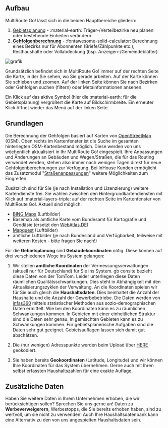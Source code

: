 
## Aufbau 

MultiRoute Go! lässt sich in die beiden Hauptbereiche gliedern:

1. [Gebietsplanung](../gebietsplanung) - :material-earth: Träger-/Verteilbezirke neu planen oder bestehende Einheiten verändern
2.  **[Gehfolgenberechnung](../gehfolgen)** - :fontawesome-solid-calculator: Berechnung eines Bezirks nur für Abonnenten (Briefe/Zählpunkte etc.), Resthaushalte oder Vollabdeckung (bsp. Anzeigen-/Gemeindeblätter)

![grafik](https://user-images.githubusercontent.com/99329016/158179701-085bf8a2-27f9-46cc-8b4b-60d599353bc9.png "Menüpunkte Gebietsplanung und Gehfolgenberechnung")

Grundsätzlich befindet sich in MultiRoute Go! immer auf der rechten Seite die Karte, in der Sie sehen, wo Sie gerade arbeiten. Auf der Karte können Sie schieben und zoomen. Auf der linken Seite können Sie nach Bezirken oder Gehfolgen suchen (filtern) oder Metainformationen ansehen. 

Ein Klick auf das aktive Symbol (hier die :material-earth: für die Gebietsplanung) vergrößert die Karte auf Bildschirmbreite. Ein erneuter Klick öffnet wieder das Menü auf der linken Seite.


## Grundlagen

Die Berechnung der Gehfolgen basiert auf Karten von [OpenStreetMap](https://www.openstreetmap.org) (OSM). Oben rechts im Kartenfenster ist die Suche im gesamten hinterlegten OSM-Kartenbestand möglich. Diese werden von uns wöchentlich aktualisiert in Ihr MultiRoute Go! eingespielt. Ihre Anpassungen und Änderungen an Gebäuden und Wegen/Straßen, die für das Routing verwendet werden, stehen also immer nach wenigen Tagen direkt für neue Gehfolgenberechnungen zur Verfügung. Bei InHouse Kunden ermöglicht  das  Zusatzmodul "[Straßenanpassungen](../zusatzmodule/#straenanpassungen)" weitere Möglichkeiten zum Eingreifen.

Zusätzlich sind für Sie (je nach Installation und Lizenzierung) weitere Kartendienste frei. Sie wählen zwischen den Hintergrundkartendiensten mit Klick auf :material-layers-triple: auf der rechten Seite im Kartenfenster von MultiRoute Go!. Aktuell sind möglich:

* [BING Maps](https://www.bing.com/maps) (Luftbilder)
* Basemap als amtliche Karte vom Bundesamt für Kartografie und Geodäsie (ersetzt den [WebAtlas.DE](https://gdz.bkg.bund.de/))
* [Mapquest](https://www.mapquest.com/) (Luftbilder)
* amtliche Luftbilder (je nach Bundesland und Verfügbarkeit, teilweise mit weiteren Kosten - bitte fragen Sie nach!)

Für die **Gebietsplanung** sind **Gebäudekoordinaten** nötig. Diese können auf drei verschiedenen Wege ins System gelangen:

1. Wir stellen **amtliche Koordinaten** der Vermessungsverwaltungen (aktuell nur für Deutschland) für Sie ins System. gb consite bezieht diese Daten von der TomTom. Leider unterliegen diese Daten räumlichen Qualitätsschwankungen. Dies steht in Abhängigkeit mit den Aktualisierungszyklen der Verwaltung. 
An die Koordinaten spielen wir für Sie auch gleich die **Haushaltsdaten**. Dies beinhaltet die Anzahl der Haushalte und die Anzahl der Gewerbebetriebe. Die Daten werden von [infas360](https://www.infas360.de/) mittels statistischer Methoden aus sozio-demographischen Daten ermittelt. Wie bei den Koordinaten kann es zu räumlichen Schwankungen kommen. In Gebieten mit einer einheitlichen Struktur sind die Daten sehr genau. In gemischten Gebieten kann es zu Schwankungen kommen. Für gebietsplanerische Aufgaben sind die Daten sehr gut geeignet. Gebietsauflagen lassen sich damit gut abschätzen. 

2. Die (nur wenigen) Adresspunkte werden beim Upload über [HERE](https://wego.here.com/) geokodiert.

3. Sie haben bereits **Geokoordinaten** (Latitude, Longitude) und wir können Ihre Koordinaten für das System übernehmen. Gerne auch mit Ihren selbst erfassten Haushaltszahlen für eine exakte Auflage.

## Zusätzliche Daten

Haben Sie weitere Daten in Ihrem Unternehmen erhoben, die wir berücksichtigen sollen? Sprechen Sie uns gerne an! Daten zu **Werbeverweigerern**, Werbestopps, die Sie bereits erhoben haben, sind zu wertvoll, um sie nicht zu verwenden! Auch Ihre Haushaltsdatenbank kann eine Alternativ zu den von uns angespielten Haushaltsdaten sein. 
